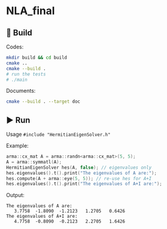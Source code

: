 # NLA_final

## 🔧 Build

Codes: 

```bash
mkdir build && cd build
cmake ..
cmake --build .
# run the tests
# ./main
```

Documents:

```bash
cmake --build . --target doc
```

## ▶ Run

Usage `#include "HermitianEigenSolver.h"`

Example:

```c++
arma::cx_mat A = arma::randn<arma::cx_mat>(5, 5);
A = arma::symmatl(A);
HermitianEigenSolver hes(A, false); // eigenvalues only
hes.eigenvalues().t().print("The eigenvalues of A are:");
hes.compute(A + arma::eye(5, 5)); // re-use hes for A+I
hes.eigenvalues().t().print("The eigenvalues of A+I are:");
```

Output:

```
The eigenvalues of A are:
   3.7758  -1.8090  -1.2123   1.2705   0.6426
The eigenvalues of A+I are:
   4.7758  -0.8090  -0.2123   2.2705   1.6426
```

